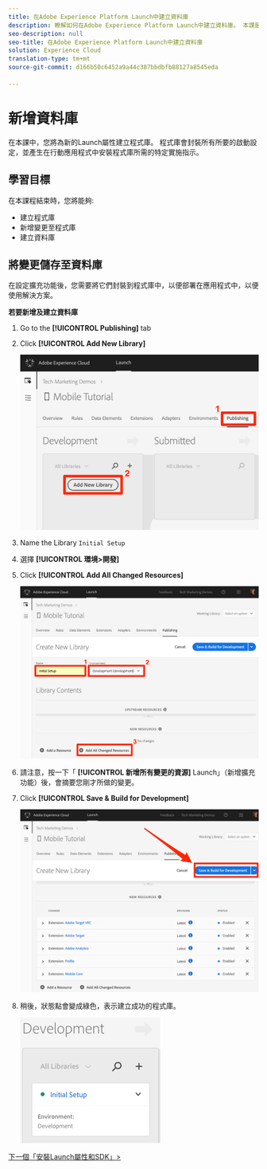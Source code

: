 ```yaml
---
title: 在Adobe Experience Platform Launch中建立資料庫
description: 瞭解如何在Adobe Experience Platform Launch中建立資料庫。 本課是「在Mobile iOS Swift應用程式中實作Experience cloud」教學課程的一部分。
seo-description: null
seo-title: 在Adobe Experience Platform Launch中建立資料庫
solution: Experience Cloud
translation-type: tm+mt
source-git-commit: d166b50c6452a9a44c387bbdbfb88127a8545eda

---
```



# 新增資料庫

在本課中，您將為新的Launch屬性建立程式庫。 程式庫會封裝所有所要的啟動設定，並產生在行動應用程式中安裝程式庫所需的特定實施指示。

## 學習目標

在本課程結束時，您將能夠:

* 建立程式庫
* 新增變更至程式庫
* 建立資料庫

## 將變更儲存至資料庫

在設定擴充功能後，您需要將它們封裝到程式庫中，以便部署在應用程式中，以便使用解決方案。

**若要新增及建立資料庫**

1. Go to the **[!UICONTROL Publishing]** tab

1. Click **[!UICONTROL Add New Library]**

   ![新增程式庫](images/mobile-launch-addNewLibrary.png)

1. Name the Library `Initial Setup`

1. 選擇 **[!UICONTROL 環境&gt;開發]**

1. Click **[!UICONTROL Add All Changed Resources]**

   ![添加所有更改的資源](images/mobile-launch-addAllChangedResources.png)

1. 請注意，按一下「 **[!UICONTROL 新增所有變更的資源]** Launch」（新增擴充功能）後，會摘要您剛才所做的變更。

1. Click **[!UICONTROL Save &amp; Build for Development]**

   ![儲存並建立以利開發](images/mobile-launch-saveAndBuild.png)

1. 稍後，狀態點會變成綠色，表示建立成功的程式庫。

   ![建立的資料庫](images/mobile-launch-libraryBuilt.png)

[下一個「安裝Launch屬性和SDK」&gt;](launch-install-the-mobile-sdk.md)
